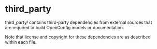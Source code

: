 third_party
===========

third_party/ contains third-party dependencies from external sources that are required to build
OpenConfig models or documentation.

Note that license and copyright for these dependencies are as described within each file.